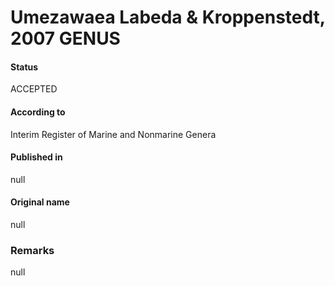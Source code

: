 # Umezawaea Labeda & Kroppenstedt, 2007 GENUS

#### Status
ACCEPTED

#### According to
Interim Register of Marine and Nonmarine Genera

#### Published in
null

#### Original name
null

### Remarks
null
